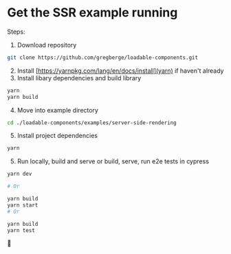 # Get the SSR example running

Steps:

1. Download repository

```bash
git clone https://github.com/gregberge/loadable-components.git
```

2. Install [https://yarnpkg.com/lang/en/docs/install](yarn) if haven't already
3. Install libary dependencies and build library

```bash
yarn
yarn build
```

4. Move into example directory

```bash
cd ./loadable-components/examples/server-side-rendering
```

5. Install project dependencies

```bash
yarn
```

5. Run locally, build and serve or build, serve, run e2e tests in cypress

```bash
yarn dev

# Or

yarn build
yarn start
# Or

yarn build
yarn test
```

🍻
